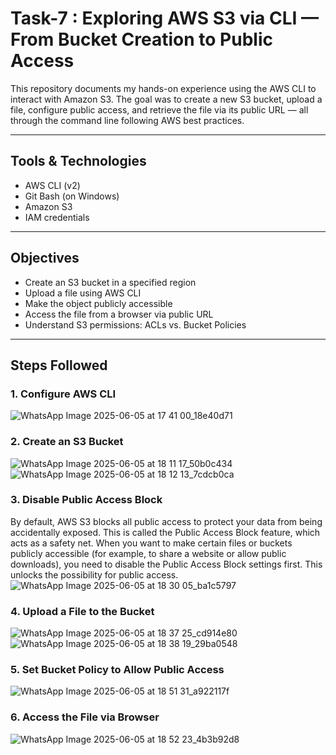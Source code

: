 # Task-7 : Exploring AWS S3 via CLI — From Bucket Creation to Public Access

This repository documents my hands-on experience using the AWS CLI to interact with Amazon S3. The goal was to create a new S3 bucket, upload a file, configure public access, and retrieve the file via its public URL — all through the command line following AWS best practices.

---

## Tools & Technologies

- AWS CLI (v2)
- Git Bash (on Windows)
- Amazon S3
- IAM credentials

---

## Objectives

- Create an S3 bucket in a specified region
- Upload a file using AWS CLI
- Make the object publicly accessible
- Access the file from a browser via public URL
- Understand S3 permissions: ACLs vs. Bucket Policies

---

## Steps Followed

### 1. Configure AWS CLI
![WhatsApp Image 2025-06-05 at 17 41 00_18e40d71](https://github.com/user-attachments/assets/903be1a5-b07b-47d1-82d9-14b3c43987f0)

### 2. Create an S3 Bucket
![WhatsApp Image 2025-06-05 at 18 11 17_50b0c434](https://github.com/user-attachments/assets/90242263-4dd1-4ebb-b4c7-c268b74cd889)
![WhatsApp Image 2025-06-05 at 18 12 13_7cdcb0ca](https://github.com/user-attachments/assets/3201fffc-9855-4111-b199-bcd17877e238)

### 3.  Disable Public Access Block
By default, AWS S3 blocks all public access to protect your data from being accidentally exposed. This is called the Public Access Block feature, which acts as a safety net.
When you want to make certain files or buckets publicly accessible (for example, to share a website or allow public downloads), you need to disable the Public Access Block settings first. This unlocks the possibility for public access.
![WhatsApp Image 2025-06-05 at 18 30 05_ba1c5797](https://github.com/user-attachments/assets/e17ada4a-d78e-429b-a56f-4b9582278d93)

### 4. Upload a File to the Bucket
![WhatsApp Image 2025-06-05 at 18 37 25_cd914e80](https://github.com/user-attachments/assets/c42b49d4-2ca1-478c-9214-473486865fa0)
![WhatsApp Image 2025-06-05 at 18 38 19_29ba0548](https://github.com/user-attachments/assets/94e1c560-0646-440d-ab0e-27702c5e0b45)

### 5. Set Bucket Policy to Allow Public Access
![WhatsApp Image 2025-06-05 at 18 51 31_a922117f](https://github.com/user-attachments/assets/cb04189d-3704-466f-8e1e-1513e5eeda9f)

### 6. Access the File via Browser
![WhatsApp Image 2025-06-05 at 18 52 23_4b3b92d8](https://github.com/user-attachments/assets/3dd28f5e-6bd3-4455-9cb5-fc0f7485152f)


